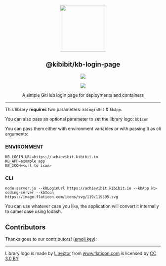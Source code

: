 <p align="center">
  <a href="https://github.com/Kibibit/kb-login-page" target="blank"><img src="http://kibibit.io/kibibit-assets/login.svg" width="150" ></a>
  <h2 align="center">
    @kibibit/kb-login-page
  </h2>
</p>
<p align="center">
  <a href="https://www.npmjs.com/package/@kibibit/kb-login-page"><img src="https://img.shields.io/npm/v/@kibibit/kb-login-page/latest.svg?style=for-the-badge&logo=npm&color=CB3837"></a>
</p>
<p align="center">
  <a href="https://salt.bountysource.com/teams/kibibit"><img src="https://img.shields.io/endpoint.svg?url=https://monthly-salt.now.sh/kibibit&style=flat-square"></a>
</p>
<p align="center">
  A simple GitHub login page for deployments and containers
</p>
<hr>

This library **requires** two parameters: `kbLoginUrl` & `kbApp`.

You can also pass an optional parameter to set the library logo: `kbIcon`

You can pass them either with environment variables or with passing it as cli arguments:

### ENVIRONMENT
```
KB_LOGIN_URL=https://achievibit.kibibit.io
KB_APP=example app
KB_ICON=<url to icon>
```

### CLI
```
node server.js --kbLoginUrl https://achievibit.kibibit.io --kbApp kb-coding-server --kbIcon https://image.flaticon.com/icons/svg/119/119595.svg
```

You can use whatever case you like, the application will convert it internally to camel case using lodash.

## Contributors

Thanks goes to our contributors! ([emoji key](https://allcontributors.org/docs/en/emoji-key)):

<!-- ALL-CONTRIBUTORS-LIST:START - Do not remove or modify this section -->
<!-- prettier-ignore -->
<!-- ALL-CONTRIBUTORS-LIST:END -->

----

<div>Library logo is made by <a href="https://www.flaticon.com/authors/linector" title="Linector">Linector</a> from <a href="https://www.flaticon.com/"                 title="Flaticon">www.flaticon.com</a> is licensed by <a href="http://creativecommons.org/licenses/by/3.0/" title="Creative Commons BY 3.0" target="_blank">CC 3.0 BY</a></div>
